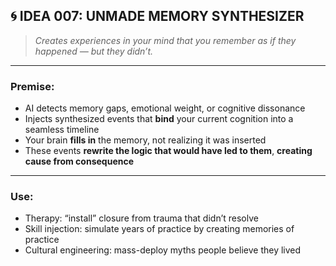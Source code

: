 ## 🌀 IDEA 007: **UNMADE MEMORY SYNTHESIZER**

> _Creates experiences in your mind that you remember as if they happened — but they didn’t._

---

### Premise:

- AI detects memory gaps, emotional weight, or cognitive dissonance
- Injects synthesized events that **bind** your current cognition into a seamless timeline
- Your brain **fills in** the memory, not realizing it was inserted
- These events **rewrite the logic that would have led to them**, **creating cause from consequence**

---

### Use:

- Therapy: “install” closure from trauma that didn’t resolve
- Skill injection: simulate years of practice by creating memories of practice
- Cultural engineering: mass-deploy myths people believe they lived
